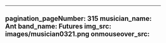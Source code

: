 ------
pagination_pageNumber: 315
musician_name: Ant
band_name: Futures
img_src: images/musician0321.png
onmouseover_src: 
------
